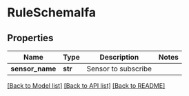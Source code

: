 # RuleSchemaIfa

## Properties
Name | Type | Description | Notes
------------ | ------------- | ------------- | -------------
**sensor_name** | **str** | Sensor to subscribe | 

[[Back to Model list]](../README.md#documentation-for-models) [[Back to API list]](../README.md#documentation-for-api-endpoints) [[Back to README]](../README.md)


